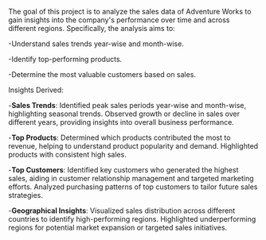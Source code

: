 The goal of this project is to analyze the sales data of Adventure Works to gain insights into the company's performance over time and across different regions.
Specifically, the analysis aims to:

-Understand sales trends year-wise and month-wise.

-Identify top-performing products.

-Determine the most valuable customers based on sales.

Insights Derived:

-**Sales Trends**: Identified peak sales periods year-wise and month-wise, highlighting seasonal trends. Observed growth or decline in sales over different years,
providing insights into overall business performance.

-**Top Products**: Determined which products contributed the most to revenue, helping to understand product popularity and demand. Highlighted products with consistent high
sales.

-**Top Customers**: Identified key customers who generated the highest sales, aiding in customer relationship management and targeted marketing efforts. Analyzed purchasing
patterns of top customers to tailor future sales strategies.

-**Geographical Insights**: Visualized sales distribution across different countries to identify high-performing regions. Highlighted underperforming regions for potential
market expansion or targeted sales initiatives.
